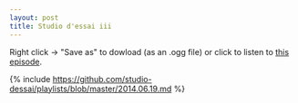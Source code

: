 ```yaml
---
layout: post
title: Studio d'essai iii
---
```


Right click → "Save as" to dowload (as an .ogg file) or click to listen to <a
href="https://github.com/studio-dessai/podcasts/blob/master/Studio%20d%27essai%20iii%20-%202014-06-19.ogg?raw=true">this episode</a>.

{% include https://github.com/studio-dessai/playlists/blob/master/2014.06.19.md %}
